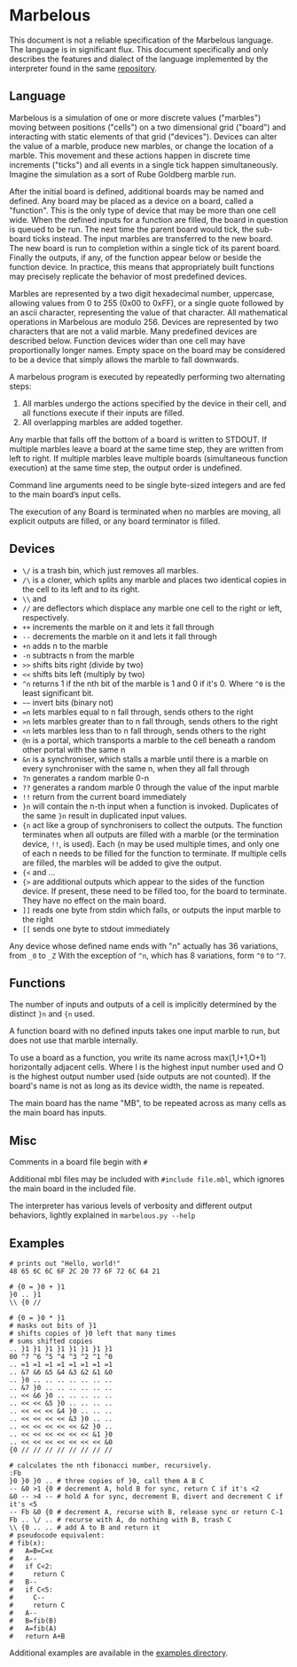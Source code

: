 Marbelous
=========

This document is not a reliable specification of the Marbelous language. The language is in significant flux. This document specifically and only describes the features and dialect of the language implemented by the interpreter found in the same [repository](https://github.com/marbelous-lang/marbelous.py).

Language
--------

Marbelous is a simulation of one or more discrete values ("marbles") moving between positions ("cells") on a two dimensional grid ("board") and interacting with static elements of that grid ("devices"). Devices can alter the value of a marble, produce new marbles, or change the location of a marble. This movement and these actions happen in discrete time increments ("ticks") and all events in a single tick happen simultaneously. Imagine the simulation as a sort of Rube Goldberg marble run.

After the initial board is defined, additional boards may be named and defined. Any board may be placed as a device on a board, called a "function". This is the only type of device that may be more than one cell wide. When the defined inputs for a function are filled, the board in question is queued to be run. The next time the parent board would tick, the sub-board ticks instead. The input marbles are transferred to the new board. The new board is run to completion within a single tick of its parent board. Finally the outputs, if any, of the function appear below or beside the function device. In practice, this means that appropriately built functions may precisely replicate the behavior of most predefined devices.

Marbles are represented by a two digit hexadecimal number, uppercase, allowing values from 0 to 255 (0x00 to 0xFF), or a single quote followed by an ascii character, representing the value of that character. All mathematical operations in Marbelous are modulo 256. Devices are represented by two characters that are not a valid marble. Many predefined devices are described below. Function devices wider than one cell may have proportionally longer names. Empty space on the board may be considered to be a device that simply allows the marble to fall downwards.

A marbelous program is executed by repeatedly performing two alternating steps:
1) All marbles undergo the actions specified by the device in their cell, and all functions execute if their inputs are filled.
2) All overlapping marbles are added together.

Any marble that falls off the bottom of a board is written to STDOUT. If multiple marbles leave a board at the same time step, they are written from left to right. If multiple marbles leave multiple boards (simultaneous function execution) at the same time step, the output order is undefined.

Command line arguments need to be single byte-sized integers and are fed to the main board’s input cells.

The execution of any Board is terminated when no marbles are moving, all explicit outputs are filled, or any board terminator is filled.

Devices
-------

* `\/` is a trash bin, which just removes all marbles.
* `/\` is a cloner, which splits any marble and places two identical copies in the cell to its left and to its right.
* `\\` and 
* `//` are deflectors which displace any marble one cell to the right or left, respectively.
* `++` increments the marble on it and lets it fall through
* `--` decrements the marble on it and lets it fall through
* `+n` adds n to the marble
* `-n` subtracts n from the marble
* `>>` shifts bits right (divide by two)
* `<<` shifts bits left (multiply by two)
* `^n` returns 1 if the nth bit of the marble is 1 and 0 if it's 0. Where `^0` is the least significant bit. 
* `~~` invert bits (binary not)
* `=n` lets marbles equal to n fall through, sends others to the right
* `>n` lets marbles greater than to n fall through, sends others to the right
* `<n` lets marbles less than to n fall through, sends others to the right
* `@n` is a portal, which transports a marble to the cell beneath a random other portal with the same n
* `&n` is a synchroniser, which stalls a marble until there is a marble on every synchroniser with the same n, when they all fall through
* `?n` generates a random marble 0-n
* `??` generates a random marble 0 through the value of the input marble
* `!!` return from the current board immediately
* `}n` will contain the n-th input when a function is invoked. Duplicates of the same `}n` result in duplicated input values.
* `{n` act like a group of synchronisers to collect the outputs. The function terminates when all outputs are filled with a marble (or the termination device, `!!`, is used). Each {n may be used multiple times, and only one of each n needs to be filled for the function to terminate. If multiple cells are filled, the marbles will be added to give the output.
* `{<` and ...
* `{>` are additional outputs which appear to the sides of the function device. If present, these need to be filled too, for the board to terminate. They have no effect on the main board.
* `]]` reads one byte from stdin which falls, or outputs the input marble to the right
* `[[` sends one byte to stdout immediately

Any device whose defined name ends with "n" actually has 36 variations, from `_0` to `_Z`
With the exception of `^n`, which has 8 variations, form `^0` to `^7`.

Functions
---------

The number of inputs and outputs of a cell is implicitly determined by the distinct `}n` and `{n` used.

A function board with no defined inputs takes one input marble to run, but does not use that marble internally.

To use a board as a function, you write its name across max(1,I+1,O+1) horizontally adjacent cells. Where I is the highest input number used and O is the highest output number used (side outputs are not counted). If the board's name is not as long as its device width, the name is repeated.

The main board has the name "MB", to be repeated across as many cells as the main board has inputs.

Misc
----

Comments in a board file begin with `#`

Additional mbl files may be included with `#include file.mbl`, which ignores the main board in the included file.

The interpreter has various levels of verbosity and different output behaviors, lightly explained in `marbelous.py --help`

Examples
--------

    # prints out "Hello, world!"
    48 65 6C 6C 6F 2C 20 77 6F 72 6C 64 21

    # {0 = }0 + }1
    }0 .. }1
    \\ {0 //

    # {0 = }0 * }1
    # masks out bits of }1
    # shifts copies of }0 left that many times
    # sums shifted copies
    .. }1 }1 }1 }1 }1 }1 }1 }1
    00 ^7 ^6 ^5 ^4 ^3 ^2 ^1 ^0
    .. =1 =1 =1 =1 =1 =1 =1 =1
    .. &7 &6 &5 &4 &3 &2 &1 &0
    .. }0 .. .. .. .. .. .. ..
    .. &7 }0 .. .. .. .. .. ..
    .. << &6 }0 .. .. .. .. ..
    .. << << &5 }0 .. .. .. ..
    .. << << << &4 }0 .. .. ..
    .. << << << << &3 }0 .. ..
    .. << << << << << &2 }0 ..
    .. << << << << << << &1 }0
    .. << << << << << << << &0
    {0 // // // // // // // //

    # calculates the nth fibonacci number, recursively.
    :Fb
    }0 }0 }0 .. # three copies of }0, call them A B C
    -- &0 >1 {0 # decrement A, hold B for sync, return C if it's <2
    &0 -- >4 -- # hold A for sync, decrement B, divert and decrement C if it's <5
    -- Fb &0 {0 # decrement A, recurse with B, release sync or return C-1
    Fb .. \/ .. # recurse with A, do nothing with B, trash C
    \\ {0 .. .. # add A to B and return it
    # pseudocode equivalent:
    # fib(x):
    #   A=B=C=x
    #   A--
    #   if C<2:
    #     return C
    #   B--
    #   if C<5:
    #     C--
    #     return C
    #   A--
    #   B=fib(B)
    #   A=fib(A)
    #   return A+B


Additional examples are available in the [examples directory](https://github.com/marbelous-lang/marbelous.py/tree/master/examples).
